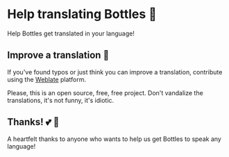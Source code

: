 # Help translating Bottles :rocket:
Help Bottles get translated in your language!

## Improve a translation :raising_hand:
If you've found typos or just think you can improve a translation, contribute
using the [Weblate](https://hosted.weblate.org/engage/bottles/) platform.

Please, this is an open source, free, free project. Don't vandalize the
translations, it's not funny, it's idiotic.

## Thanks! :two_hearts: :tada:
A heartfelt thanks to anyone who wants to help us get Bottles to speak any language!
